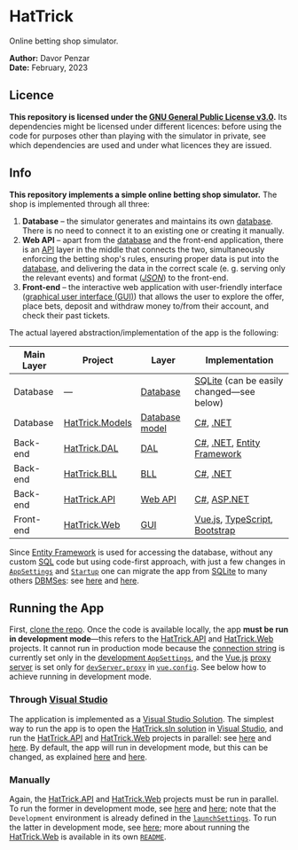 # HatTrick

Online betting shop simulator.

**Author:** Davor Penzar <br/>
**Date:** February, 2023

## Licence

**This repository is licensed under the [GNU General Public License v3.0](http://gnu.org/licenses/gpl-3.0.html).** Its dependencies might be licensed under different licences: before using the code for purposes other than playing with the simulator in private, see which dependencies are used and under what licences they are issued.

## Info

**This repository implements a simple online betting shop simulator.** The shop is implemented through all three:

1. **Database** &ndash; the simulator generates and maintains its own [database](http://en.wikipedia.org/wiki/Database). There is no need to connect it to an existing one or creating it manually.
2. **Web API** &ndash; apart from the [database](http://en.wikipedia.org/wiki/Database) and the front-end application, there is an [API](http://en.wikipedia.org/wiki/Web_API) layer in the middle that connects the two, simultaneously enforcing the betting shop's rules, ensuring proper data is put into the [database](http://en.wikipedia.org/wiki/Database), and delivering the data in the correct scale (e. g. serving only the relevant events) and format ([*JSON*](http://en.wikipedia.org/wiki/JSON)) to the front-end.
3. **Front-end** &ndash; the interactive web application with user-friendly interface ([graphical user interface (GUI)](http://en.wikipedia.org/wiki/Graphical_user_interface)) that allows the user to explore the offer, place bets, deposit and withdraw money to/from their account, and check their past tickets.

The actual layered abstraction/implementation of the app is the following:

| Main Layer | Project                                                   | Layer                                                                              | Implementation                                                                                                                                                    |
|------------|-----------------------------------------------------------|------------------------------------------------------------------------------------|-------------------------------------------------------------------------------------------------------------------------------------------------------------------|
| Database   | &mdash;                                                   | [Database](http://en.wikipedia.org/wiki/Database)                                  | [SQLite](http://sqlite.org/) (can be easily changed&mdash;see below)                                                                                              |
| Database   | [HatTrick.Models](HatTrick.Models/HatTrick.Models.csproj) | [Database model](http://en.wikipedia.org/wiki/Database_model)                      | [C#](http://learn.microsoft.com/en-gb/dotnet/csharp/), [.NET](http://learn.microsoft.com/en-gb/dotnet/)                                                           |
| Back-end   | [HatTrick.DAL](HatTrick.DAL/HatTrick.DAL.csproj)          | [DAL](http://en.wikipedia.org/wiki/Data_access_layer)                              | [C#](http://learn.microsoft.com/en-gb/dotnet/csharp/), [.NET](http://learn.microsoft.com/en-gb/dotnet/), [Entity Framework](http://learn.microsoft.com/en-gb/ef/) |
| Back-end   | [HatTrick.BLL](HatTrick.BLL/HatTrick.BLL.csproj)          | [BLL](http://en.wikipedia.org/wiki/Business_logic#Business_logic_and_tiers/layers) | [C#](http://learn.microsoft.com/en-gb/dotnet/csharp/), [.NET](http://learn.microsoft.com/en-gb/dotnet/)                                                           |
| Back-end   | [HatTrick.API](HatTrick.API/HatTrick.API.csproj)          | [Web API](http://en.wikipedia.org/wiki/Web_API)                                    | [C#](http://learn.microsoft.com/en-gb/dotnet/csharp/), [ASP.NET](http://learn.microsoft.com/en-gb/aspnet/core/)                                                   |
| Front-end  | [HatTrick.Web](HatTrick.Web/HatTrick.Web.esproj)          | [GUI](http://en.wikipedia.org/wiki/Graphical_user_interface)                       | [Vue.js](http://vuejs.org/), [TypeScript](http://typescriptlang.org/), [Bootstrap](http://getbootstrap.com/docs/5.0/)                                             |

Since [Entity Framework](http://learn.microsoft.com/en-gb/ef/) is used for accessing the database, without any custom [SQL](http://en.wikipedia.org/wiki/SQL) code but using code-first approach, with just a few changes in [`AppSettings`](HatTrick.API/appsettings.json) and [`Startup`](HatTrick.API/src/Startup.cs) one can migrate the app from [SQLite](http://sqlite.org/) to many others [DBMSes](http://en.wikipedia.org/wiki/Database#Database_management_system): see [here](http://learn.microsoft.com/en-gb/ef/core/providers/) and [here](http://learn.microsoft.com/en-gb/ef/ef6/modeling/code-first/workflows/new-database/).

## Running the App

First, [clone the repo](http://docs.github.com/en/repositories/creating-and-managing-repositories/cloning-a-repository/). Once the code is available locally, the app **must be run in development mode**&mdash;this refers to the [HatTrick.API](HatTrick.API/HatTrick.API.csproj) and [HatTrick.Web](HatTrick.Web/HatTrick.Web.esproj) projects. It cannot run in production mode because the [connection string](http://en.wikipedia.org/wiki/Connection_string) is currently set only in the [development `AppSettings`](HatTrick.API/appsettings.Development.json), and the [Vue.js](http://vuejs.org/) [proxy server](http://en.wikipedia.org/wiki/Proxy_server) is set only for [`devServer.proxy`](http://cli.vuejs.org/config/#devserver-proxy) in [`vue.config`](HatTrick.Web/vue.config.js). See below how to achieve running in development mode.

### Through [Visual Studio](http://visualstudio.microsoft.com/)

The application is implemented as a [Visual Studio Solution](http://learn.microsoft.com/en-gb/visualstudio/ide/solutions-and-projects-in-visual-studio/#solutions). The simplest way to run the app is to open the [HatTrick.sln solution](HatTrick.sln) in [Visual Studio](http://visualstudio.microsoft.com/), and run the [HatTrick.API](HatTrick.API/HatTrick.API.csproj) and [HatTrick.Web](HatTrick.Web/HatTrick.Web.esproj) projects in parallel: see [here](http://learn.microsoft.com/en-gb/visualstudio/javascript/tutorial-asp-net-core-with-vue/#set-the-startup-project) and [here](http://learn.microsoft.com/en-gb/visualstudio/javascript/tutorial-asp-net-core-with-vue/#start-the-project). By default, the app will run in development mode, but this can be changed, as explained [here](http://learn.microsoft.com/en-gb/aspnet/core/fundamentals/environments/#development-and-launchsettingsjson) and [here](http://cli.vuejs.org/guide/mode-and-env.html#modes-and-environment-variables).

### Manually

Again, the [HatTrick.API](HatTrick.API/HatTrick.API.csproj) and [HatTrick.Web](HatTrick.Web/HatTrick.Web.esproj) projects must be run in parallel. To run the former in development mode, see [here](http://learn.microsoft.com/en-gb/aspnet/core/fundamentals/environments/#development-and-launchsettingsjson) and [here](http://learn.microsoft.com/en-gb/aspnet/core/fundamentals/environments/#set-environment-on-the-command-line); note that the `Development` environment is already defined in the [`launchSettings`](HatTrick.API/Properties/launchSettings.json). To run the latter in development mode, see [here](http://cli.vuejs.org/guide/mode-and-env.html); more about running the [HatTrick.Web](HatTrick.Web/HatTrick.Web.esproj) is available in its own [`README`](HatTrick.Web/README.md).
